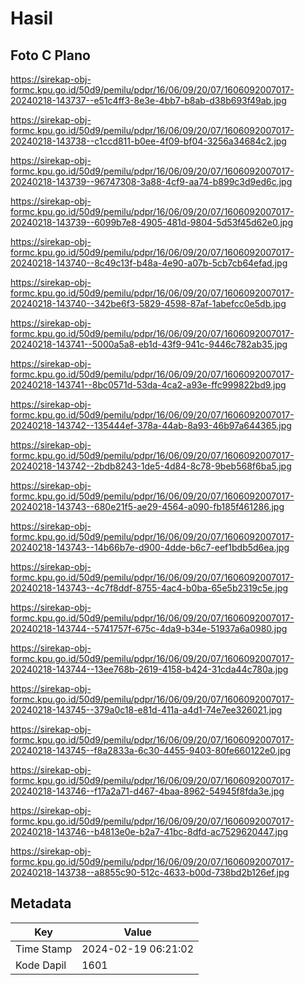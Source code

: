 # Hasil

## Foto C Plano

https://sirekap-obj-formc.kpu.go.id/50d9/pemilu/pdpr/16/06/09/20/07/1606092007017-20240218-143737--e51c4ff3-8e3e-4bb7-b8ab-d38b693f49ab.jpg

https://sirekap-obj-formc.kpu.go.id/50d9/pemilu/pdpr/16/06/09/20/07/1606092007017-20240218-143738--c1ccd811-b0ee-4f09-bf04-3256a34684c2.jpg

https://sirekap-obj-formc.kpu.go.id/50d9/pemilu/pdpr/16/06/09/20/07/1606092007017-20240218-143739--96747308-3a88-4cf9-aa74-b899c3d9ed6c.jpg

https://sirekap-obj-formc.kpu.go.id/50d9/pemilu/pdpr/16/06/09/20/07/1606092007017-20240218-143739--6099b7e8-4905-481d-9804-5d53f45d62e0.jpg

https://sirekap-obj-formc.kpu.go.id/50d9/pemilu/pdpr/16/06/09/20/07/1606092007017-20240218-143740--8c49c13f-b48a-4e90-a07b-5cb7cb64efad.jpg

https://sirekap-obj-formc.kpu.go.id/50d9/pemilu/pdpr/16/06/09/20/07/1606092007017-20240218-143740--342be6f3-5829-4598-87af-1abefcc0e5db.jpg

https://sirekap-obj-formc.kpu.go.id/50d9/pemilu/pdpr/16/06/09/20/07/1606092007017-20240218-143741--5000a5a8-eb1d-43f9-941c-9446c782ab35.jpg

https://sirekap-obj-formc.kpu.go.id/50d9/pemilu/pdpr/16/06/09/20/07/1606092007017-20240218-143741--8bc0571d-53da-4ca2-a93e-ffc999822bd9.jpg

https://sirekap-obj-formc.kpu.go.id/50d9/pemilu/pdpr/16/06/09/20/07/1606092007017-20240218-143742--135444ef-378a-44ab-8a93-46b97a644365.jpg

https://sirekap-obj-formc.kpu.go.id/50d9/pemilu/pdpr/16/06/09/20/07/1606092007017-20240218-143742--2bdb8243-1de5-4d84-8c78-9beb568f6ba5.jpg

https://sirekap-obj-formc.kpu.go.id/50d9/pemilu/pdpr/16/06/09/20/07/1606092007017-20240218-143743--680e21f5-ae29-4564-a090-fb185f461286.jpg

https://sirekap-obj-formc.kpu.go.id/50d9/pemilu/pdpr/16/06/09/20/07/1606092007017-20240218-143743--14b66b7e-d900-4dde-b6c7-eef1bdb5d6ea.jpg

https://sirekap-obj-formc.kpu.go.id/50d9/pemilu/pdpr/16/06/09/20/07/1606092007017-20240218-143743--4c7f8ddf-8755-4ac4-b0ba-65e5b2319c5e.jpg

https://sirekap-obj-formc.kpu.go.id/50d9/pemilu/pdpr/16/06/09/20/07/1606092007017-20240218-143744--5741757f-675c-4da9-b34e-51937a6a0980.jpg

https://sirekap-obj-formc.kpu.go.id/50d9/pemilu/pdpr/16/06/09/20/07/1606092007017-20240218-143744--13ee768b-2619-4158-b424-31cda44c780a.jpg

https://sirekap-obj-formc.kpu.go.id/50d9/pemilu/pdpr/16/06/09/20/07/1606092007017-20240218-143745--379a0c18-e81d-411a-a4d1-74e7ee326021.jpg

https://sirekap-obj-formc.kpu.go.id/50d9/pemilu/pdpr/16/06/09/20/07/1606092007017-20240218-143745--f8a2833a-6c30-4455-9403-80fe660122e0.jpg

https://sirekap-obj-formc.kpu.go.id/50d9/pemilu/pdpr/16/06/09/20/07/1606092007017-20240218-143746--f17a2a71-d467-4baa-8962-54945f8fda3e.jpg

https://sirekap-obj-formc.kpu.go.id/50d9/pemilu/pdpr/16/06/09/20/07/1606092007017-20240218-143746--b4813e0e-b2a7-41bc-8dfd-ac7529620447.jpg

https://sirekap-obj-formc.kpu.go.id/50d9/pemilu/pdpr/16/06/09/20/07/1606092007017-20240218-143738--a8855c90-512c-4633-b00d-738bd2b126ef.jpg


## Metadata

| Key        | Value               |
| ---------- | ------------------- |
| Time Stamp | 2024-02-19 06:21:02 |
| Kode Dapil | 1601                |



